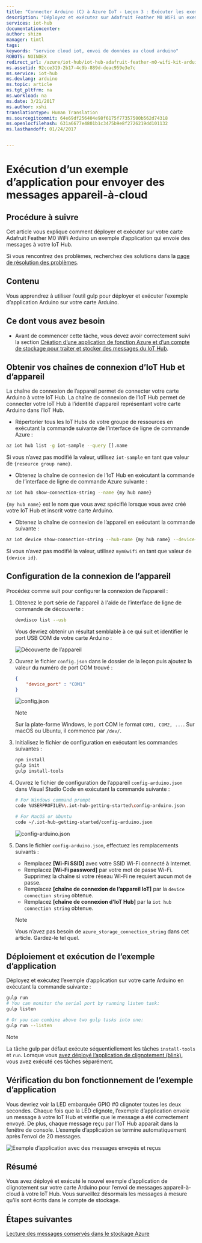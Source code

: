 ```yaml
---
title: "Connecter Arduino (C) à Azure IoT - Leçon 3 : Exécuter les exemples | Microsoft Docs"
description: "Déployez et exécutez sur Adafruit Feather M0 WiFi un exemple d’application qui envoie des messages à votre IoT Hub et fait clignoter la LED."
services: iot-hub
documentationcenter: 
author: shizn
manager: timtl
tags: 
keywords: "service cloud iot, envoi de données au cloud arduino"
ROBOTS: NOINDEX
redirect_url: /azure/iot-hub/iot-hub-adafruit-feather-m0-wifi-kit-arduino-get-started
ms.assetid: 92cce319-2b17-4c9b-889d-deac959e3e7c
ms.service: iot-hub
ms.devlang: arduino
ms.topic: article
ms.tgt_pltfrm: na
ms.workload: na
ms.date: 3/21/2017
ms.author: xshi
translationtype: Human Translation
ms.sourcegitcommit: 64e69df256404e98f6175f77357500b562d74318
ms.openlocfilehash: 631a6677e4801b1c3475b9e8f2726219dd101132
ms.lasthandoff: 01/24/2017


---
```

# <a name="run-a-sample-application-to-send-device-to-cloud-messages"></a>Exécution d’un exemple d’application pour envoyer des messages appareil-à-cloud
## <a name="what-you-will-do"></a>Procédure à suivre
Cet article vous explique comment déployer et exécuter sur votre carte Adafruit Feather M0 WiFi Arduino un exemple d’application qui envoie des messages à votre IoT Hub.

Si vous rencontrez des problèmes, recherchez des solutions dans la [page de résolution des problèmes][troubleshooting].

## <a name="what-you-will-learn"></a>Contenu
Vous apprendrez à utiliser l’outil gulp pour déployer et exécuter l’exemple d’application Arduino sur votre carte Arduino.

## <a name="what-you-need"></a>Ce dont vous avez besoin
* Avant de commencer cette tâche, vous devez avoir correctement suivi la section [Création d’une application de fonction Azure et d’un compte de stockage pour traiter et stocker des messages du IoT Hub][process-and-store-iot-hub-messages].

## <a name="get-your-iot-hub-and-device-connection-strings"></a>Obtenir vos chaînes de connexion d’IoT Hub et d’appareil
La chaîne de connexion de l’appareil permet de connecter votre carte Arduino à votre IoT Hub. La chaîne de connexion de l’IoT Hub permet de connecter votre IoT Hub à l’identité d’appareil représentant votre carte Arduino dans l’IoT Hub.

* Répertorier tous les IoT Hubs de votre groupe de ressources en exécutant la commande suivante de l’interface de ligne de commande Azure :

```bash
az iot hub list -g iot-sample --query [].name
```

Si vous n’avez pas modifié la valeur, utilisez `iot-sample` en tant que valeur de `{resource group name}`.

* Obtenez la chaîne de connexion de l’IoT Hub en exécutant la commande de l’interface de ligne de commande Azure suivante :

```bash
az iot hub show-connection-string --name {my hub name}
```

`{my hub name}` est le nom que vous avez spécifié lorsque vous avez créé votre IoT Hub et inscrit votre carte Arduino.

* Obtenez la chaîne de connexion de l’appareil en exécutant la commande suivante :

```bash
az iot device show-connection-string --hub-name {my hub name} --device-id mym0wifi
```

Si vous n’avez pas modifié la valeur, utilisez `mym0wifi` en tant que valeur de `{device id}`.
## <a name="configure-the-device-connection"></a>Configuration de la connexion de l’appareil
Procédez comme suit pour configurer la connexion de l’appareil :

1. Obtenez le port série de l'appareil à l'aide de l’interface de ligne de commande de découverte :

   ```bash
   devdisco list --usb
   ```

   Vous devriez obtenir un résultat semblable à ce qui suit et identifier le port USB COM de votre carte Arduino :

   ![Découverte de l’appareil][device-discovery]

2. Ouvrez le fichier `config.json` dans le dossier de la leçon puis ajoutez la valeur du numéro de port COM trouvé :

   ```json
   {
       "device_port" : "COM1"
   }
   ```

   ![config.json][config-json]

   > [!NOTE]
   > Sur la plate-forme Windows, le port COM le format `COM1, COM2, ...`. Sur macOS ou Ubuntu, il commence par `/dev/`.

3. Initialisez le fichier de configuration en exécutant les commandes suivantes :

   ```bash
   npm install
   gulp init
   gulp install-tools
   ```
4. Ouvrez le fichier de configuration de l’appareil `config-arduino.json` dans Visual Studio Code en exécutant la commande suivante :

   ```bash
   # For Windows command prompt
   code %USERPROFILE%\.iot-hub-getting-started\config-arduino.json

   # For MacOS or Ubuntu
   code ~/.iot-hub-getting-started/config-arduino.json
   ```

   ![config-arduino.json][config-arduino-json]

5. Dans le fichier `config-arduino.json`, effectuez les remplacements suivants :

   * Remplacez **[Wi-Fi SSID]** avec votre SSID Wi-Fi connecté à Internet.
   * Remplacez **[Wi-Fi password]** par votre mot de passe Wi-Fi. Supprimez la chaîne si votre réseau Wi-Fi ne requiert aucun mot de passe.
   * Remplacez **[chaîne de connexion de l’appareil IoT]** par la `device connection string` obtenue.
   * Remplacez **[chaîne de connexion d’IoT Hub]** par la `iot hub connection string` obtenue.

   > [!NOTE]
   > Vous n’avez pas besoin de `azure_storage_connection_string` dans cet article. Gardez-le tel quel.

## <a name="deploy-and-run-the-sample-application"></a>Déploiement et exécution de l’exemple d’application
Déployez et exécutez l’exemple d’application sur votre carte Arduino en exécutant la commande suivante :

```bash
gulp run
# You can monitor the serial port by running listen task:
gulp listen

# Or you can combine above two gulp tasks into one:
gulp run --listen
```

> [!NOTE]
> La tâche gulp par défaut exécute séquentiellement les tâches `install-tools` et `run`. Lorsque vous [avez déployé l’application de clignotement (blink)][deployed-the-blink-app], vous avez exécuté ces tâches séparément.

## <a name="verify-that-the-sample-application-works"></a>Vérification du bon fonctionnement de l’exemple d’application
Vous devriez voir la LED embarquée GPIO #0 clignoter toutes les deux secondes. Chaque fois que la LED clignote, l’exemple d’application envoie un message à votre IoT Hub et vérifie que le message a été correctement envoyé. De plus, chaque message reçu par l’IoT Hub apparaît dans la fenêtre de console. L’exemple d’application se termine automatiquement après l’envoi de 20 messages.

![Exemple d’application avec des messages envoyés et reçus][sample-application-with-sent-and-received-messages]

## <a name="summary"></a>Résumé
Vous avez déployé et exécuté le nouvel exemple d’application de clignotement sur votre carte Arduino pour l’envoi de messages appareil-à-cloud à votre IoT Hub. Vous surveillez désormais les messages à mesure qu’ils sont écrits dans le compte de stockage.

## <a name="next-steps"></a>Étapes suivantes
[Lecture des messages conservés dans le stockage Azure][read-messages-persisted-in-azure-storage]
<!-- Images and links -->

[troubleshooting]: iot-hub-adafruit-feather-m0-wifi-kit-arduino-troubleshooting.md
[process-and-store-iot-hub-messages]: iot-hub-adafruit-feather-m0-wifi-kit-arduino-lesson3-deploy-resource-manager-template.md
[device-discovery]: media/iot-hub-adafruit-feather-m0-wifi-lessons/lesson1/device_discovery.png
[config-json]: media/iot-hub-adafruit-feather-m0-wifi-lessons/lesson1/vscode-config-mac.png
[config-arduino-json]: media/iot-hub-adafruit-feather-m0-wifi-lessons/lesson3/config-arduino.png
[deployed-the-blink-app]: iot-hub-adafruit-feather-m0-wifi-kit-arduino-lesson1-deploy-blink-app.md
[sample-application-with-sent-and-received-messages]: media/iot-hub-adafruit-feather-m0-wifi-lessons/lesson3/gulp_run_arduino.png
[read-messages-persisted-in-azure-storage]: iot-hub-adafruit-feather-m0-wifi-kit-arduino-lesson3-read-table-storage.md
